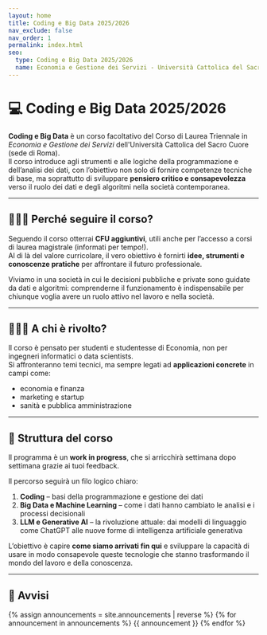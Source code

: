 ```yaml
---
layout: home
title: Coding e Big Data 2025/2026
nav_exclude: false
nav_order: 1
permalink: index.html
seo:
  type: Coding e Big Data 2025/2026
  name: Economia e Gestione dei Servizi - Università Cattolica del Sacro Cuore
---
```


# 💻 Coding e Big Data 2025/2026

**Coding e Big Data** è un corso facoltativo del Corso di Laurea Triennale in *Economia e Gestione dei Servizi* dell'Università Cattolica del Sacro Cuore (sede di Roma).  
Il corso introduce agli strumenti e alle logiche della programmazione e dell’analisi dei dati, con l’obiettivo non solo di fornire competenze tecniche di base, ma soprattutto di sviluppare **pensiero critico e consapevolezza** verso il ruolo dei dati e degli algoritmi nella società contemporanea.

---

## 👩🏻‍💻 Perché seguire il corso?

Seguendo il corso otterrai **CFU aggiuntivi**, utili anche per l’accesso a corsi di laurea magistrale (informati per tempo!).  
Al di là del valore curricolare, il vero obiettivo è fornirti **idee, strumenti e conoscenze pratiche** per affrontare il futuro professionale.  

Viviamo in una società in cui le decisioni pubbliche e private sono guidate da dati e algoritmi: comprenderne il funzionamento è indispensabile per chiunque voglia avere un ruolo attivo nel lavoro e nella società.

---

## 👩🏻‍🎓 A chi è rivolto?

Il corso è pensato per studenti e studentesse di Economia, non per ingegneri informatici o data scientists.  
Si affronteranno temi tecnici, ma sempre legati ad **applicazioni concrete** in campi come:

- economia e finanza  
- marketing e startup  
- sanità e pubblica amministrazione  

---

## 📘 Struttura del corso

Il programma è un **work in progress**, che si arricchirà settimana dopo settimana grazie ai tuoi feedback.  

Il percorso seguirà un filo logico chiaro:  

1. **Coding** – basi della programmazione e gestione dei dati  
2. **Big Data e Machine Learning** – come i dati hanno cambiato le analisi e i processi decisionali  
3. **LLM e Generative AI** – la rivoluzione attuale: dai modelli di linguaggio come ChatGPT alle nuove forme di intelligenza artificiale generativa  

L’obiettivo è capire **come siamo arrivati fin qui** e sviluppare la capacità di usare in modo consapevole queste tecnologie che stanno trasformando il mondo del lavoro e della conoscenza.

---

## 📌 Avvisi

{% assign announcements = site.announcements | reverse %}
{% for announcement in announcements %}
{{ announcement }}
{% endfor %}